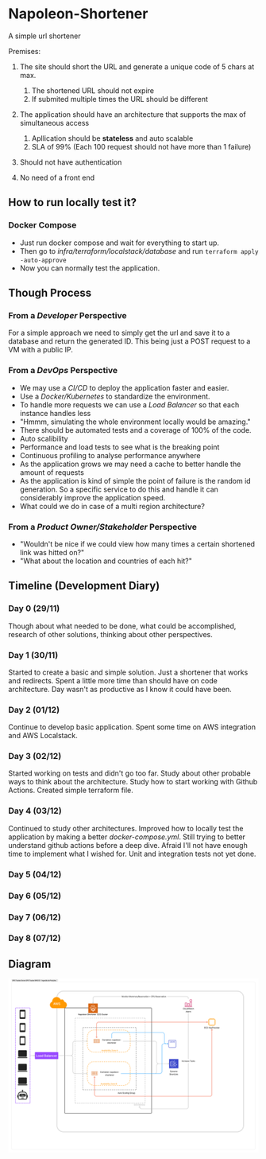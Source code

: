 # Napoleon-Shortener
A simple url shortener

Premises:
1. The site should short the URL and generate a unique code of 5 chars at max.
   1. The shortened URL should not expire
   2. If submited multiple times the URL should be different

2. The application should have an architecture that supports the max of simultaneous access
   1. Apllication should be **stateless** and auto scalable 
   2. SLA of 99% (Each 100 request should not have more than 1 failure)
3. Should not have authentication
4. No need of a front end

## How to run locally test it?

### Docker Compose
- Just run docker compose and wait for everything to start up.
- Then go to _infra/terraform/localstack/database_ and run `terraform apply -auto-approve`
- Now you can normally test the application.

## Though Process

### From a _Developer_ Perspective
For a simple approach we need to simply get the url and save it to a database and
return the generated ID. This being just a POST request to a VM with
a public IP.

### From a _DevOps_ Perspective
- We may use a _CI/CD_ to deploy the application faster and easier.
- Use a _Docker/Kubernetes_ to standardize the environment.
- To handle more requests we can use a _Load Balancer_ so that each instance handles
less
- "Hmmm, simulating the whole environment locally would be amazing."
- There should be automated tests and a coverage of 100% of the code.
- Auto scalibility
- Performance and load tests to see what is the breaking point
- Continuous profiling to analyse performance anywhere 
- As the application grows we may need a cache to better handle the amount of requests
- As the application is kind of simple the point of failure is the random id generation. 
So a specific service to do this and handle it can considerably improve the application speed.
- What could we do in case of a multi region architecture?


### From a _Product Owner/Stakeholder_ Perspective
- "Wouldn't be nice if we could view how many times a certain shortened link was hitted
on?"
- "What about the location and countries of each hit?"


## Timeline (Development Diary)

### Day 0 (29/11)
Though about what needed to be done, what could be accomplished, research of other solutions,
thinking about other perspectives.

### Day 1 (30/11)
Started to create a basic and simple solution. Just a shortener that works and redirects. Spent a little more
time than should have on code architecture. Day wasn't as productive  as I know it could have been.

### Day 2 (01/12)
Continue to develop basic application. Spent some time on AWS integration and AWS Localstack.

### Day 3 (02/12)
Started working on tests and didn't go too far. Study about other probable ways to think about
the architecture. Study how to start working with Github Actions. Created simple terraform file.

### Day 4 (03/12)
Continued to study other architectures. Improved how to locally test the application by making a 
better _docker-compose.yml_. Still trying to better understand github actions before a deep dive.
Afraid I'll not have enough time to implement what I wished for. Unit and integration tests not yet done.

### Day 5 (04/12)
### Day 6 (05/12)
### Day 7 (06/12)
### Day 8 (07/12)

## Diagram
![image](./readme/images/diagram.png)
